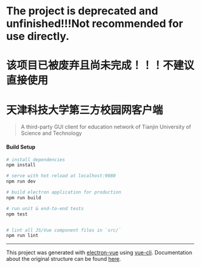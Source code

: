 # The project is deprecated and unfinished!!!Not recommended for use directly.

# 该项目已被废弃且尚未完成！！！不建议直接使用

# 天津科技大学第三方校园网客户端

> A third-party GUI client for education network of Tianjin University of Science and Technology

#### Build Setup

``` bash
# install dependencies
npm install

# serve with hot reload at localhost:9080
npm run dev

# build electron application for production
npm run build

# run unit & end-to-end tests
npm test


# lint all JS/Vue component files in `src/`
npm run lint

```

---

This project was generated with [electron-vue](https://github.com/SimulatedGREG/electron-vue) using [vue-cli](https://github.com/vuejs/vue-cli). Documentation about the original structure can be found [here](https://simulatedgreg.gitbooks.io/electron-vue/content/index.html).
